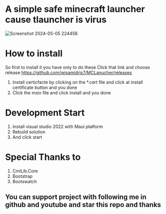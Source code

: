 # A simple safe minecraft launcher cause tlauncher is virus

![Screenshot 2024-05-05 224456](https://github.com/wisamidris7/MCLanucher/assets/104096256/03e9c445-4f61-4639-92ef-60242e420563)


# How to install

So first to install it you have only to do these
Click that link and choose release https://github.com/wisamidris7/MCLanucher/releases

1. Install certicfacte by clicking on the *.cert file and click at install certificate button and you done
2. Click the msix file and click install and you done

# Development Start

1. Install visual studio 2022 with Maui platform
2. Rebuild solution
3. And click start

# Special Thanks to

1. CmlLib.Core
2. Bootstrap
3. Bootswatch

## You can support project with following me in github and youtube and star this repo and thanks

